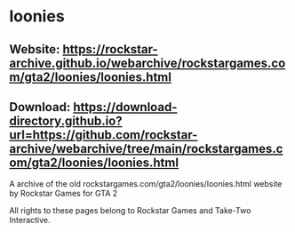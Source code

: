 # loonies

## Website: https://rockstar-archive.github.io/webarchive/rockstargames.com/gta2/loonies/loonies.html

## Download: https://download-directory.github.io?url=https://github.com/rockstar-archive/webarchive/tree/main/rockstargames.com/gta2/loonies/loonies.html

A archive of the old rockstargames.com/gta2/loonies/loonies.html website by Rockstar Games for GTA 2

All rights to these pages belong to Rockstar Games and Take-Two Interactive.
